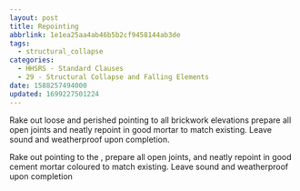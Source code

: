 ```yaml
---
layout: post
title: Repointing
abbrlink: 1e1ea25aa4ab46b5b2cf9458144ab3de
tags:
  - structural_collapse
categories:
  - HHSRS - Standard Clauses
  - 29 - Structural Collapse and Falling Elements
date: 1588257494000
updated: 1699227501224
---
```


Rake out loose and perished pointing to all brickwork elevations prepare all open joints and neatly repoint in good mortar to match existing. Leave sound and weatherproof upon completion.

Rake out pointing to the , prepare all open joints, and neatly repoint in good cement mortar coloured to match existing. Leave sound and weatherproof upon completion
